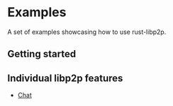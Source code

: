 # Examples

A set of examples showcasing how to use rust-libp2p.

## Getting started


## Individual libp2p features

- [Chat](./chat)
